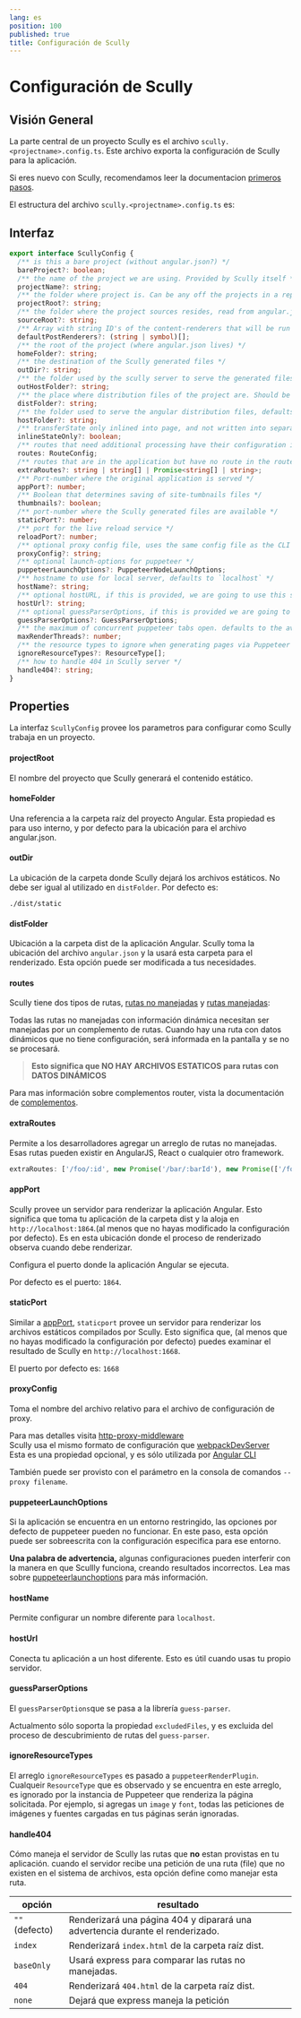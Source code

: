 ```yaml
---
lang: es
position: 100
published: true
title: Configuración de Scully
---
```


# Configuración de Scully

<div class="docs-link_table">
  <a class="view-in-repo" href="https://github.com/scullyio/scully/blob/main/libs/scully/src/lib/utils/interfacesandenums.ts"></a>
</div>

## Visión General

La parte central de un proyecto Scully es el archivo `scully.<projectname>.config.ts`. Este archivo exporta la configuración de Scully para la aplicación.

Si eres nuevo con Scully, recomendamos leer la documentacion [primeros pasos](docs/learn/getting-started/requirements).

El estructura del archivo `scully.<projectname>.config.ts` es:

## Interfaz

```typescript
export interface ScullyConfig {
  /** is this a bare project (without angular.json?) */
  bareProject?: boolean;
  /** the name of the project we are using. Provided by Scully itself */
  projectName?: string;
  /** the folder where project is. Can be any off the projects in a repo, read from angular.json */
  projectRoot?: string;
  /** the folder where the project sources resides, read from angular.json */
  sourceRoot?: string;
  /** Array with string ID's of the content-renderers that will be run on all routes */
  defaultPostRenderers?: (string | symbol)[];
  /** the root of the project (where angular.json lives) */
  homeFolder?: string;
  /** the destination of the Scully generated files */
  outDir?: string;
  /** the folder used by the scully server to serve the generated files. defaults to outDir */
  outHostFolder?: string;
  /** the place where distribution files of the project are. Should be a subfolder of dist. */
  distFolder?: string;
  /** the folder used to serve the angular distribution files, defaults to distFolder */
  hostFolder?: string;
  /** transferState only inlined into page, and not written into separate data.json */
  inlineStateOnly?: boolean;
  /** routes that need additional processing have their configuration in here */
  routes: RouteConfig;
  /** routes that are in the application but have no route in the router */
  extraRoutes?: string | string[] | Promise<string[] | string>;
  /** Port-number where the original application is served */
  appPort?: number;
  /** Boolean that determines saving of site-tumbnails files */
  thumbnails?: boolean;
  /** port-number where the Scully generated files are available */
  staticPort?: number;
  /** port for the live reload service */
  reloadPort?: number;
  /** optional proxy config file, uses the same config file as the CLI */
  proxyConfig?: string;
  /** optional launch-options for puppeteer */
  puppeteerLaunchOptions?: PuppeteerNodeLaunchOptions;
  /** hostname to use for local server, defaults to `localhost` */
  hostName?: string;
  /** optional hostURL, if this is provided, we are going to use this server instead of the build-in one. */
  hostUrl?: string;
  /** optional guessParserOptions, if this is provided we are going to pass those options to the guess parser. */
  guessParserOptions?: GuessParserOptions;
  /** the maximum of concurrent puppeteer tabs open. defaults to the available amounts of cores */
  maxRenderThreads?: number;
  /** the resource types to ignore when generating pages via Puppeteer */
  ignoreResourceTypes?: ResourceType[];
  /** how to handle 404 in Scully server */
  handle404?: string;
}
```

## Properties

La interfaz `ScullyConfig` provee los parametros para configurar como Scully trabaja en un proyecto.

#### projectRoot

El nombre del proyecto que Scully generará el contenido estático.

#### homeFolder

Una referencia a la carpeta raíz del proyecto Angular.
Esta propiedad es para uso interno, y por defecto para la ubicación para el archivo angular.json.

#### outDir

La ubicación de la carpeta donde Scully dejará los archivos estáticos.
No debe ser igual al utilizado en `distFolder`.
Por defecto es:

```
./dist/static
```

#### distFolder

Ubicación a la carpeta dist de la aplicación Angular.
Scully toma la ubicación del archivo `angular.json` y la usará esta carpeta para el renderizado.
Esta opción puede ser modificada a tus necesidades.

#### routes

Scully tiene dos tipos de rutas, [rutas no manejadas](/docs/concepts/unhandled-routes) y [rutas manejadas](/docs/concepts/handled-routes):

Todas las rutas no manejadas con información dinámica necesitan ser manejadas por un complemento de rutas. Cuando hay una ruta con datos dinámicos que no tiene configuración, será informada en la pantalla y se no se procesará.

> **Esto significa que NO HAY ARCHIVOS ESTATICOS para rutas con DATOS DINÁMICOS**

Para mas información sobre complementos router, vista la documentación de [complementos](/docs/Reference/plugins/overview).

#### extraRoutes

Permite a los desarrolladores agregar un arreglo de rutas no manejadas. Esas rutas pueden existir en AngularJS, React o cualquier otro framework.

```typescript
extraRoutes: ['/foo/:id', new Promise('/bar/:barId'), new Promise(['/foo/:fooId', '/bar/:id'])];
```

#### appPort

Scully provee un servidor para renderizar la aplicación Angular. Esto significa que toma tu aplicación de la carpeta dist y la aloja en `http://localhost:1864`.(al menos que no hayas modificado la configuración por defecto). Es en esta ubicación donde el proceso de renderizado observa cuando debe renderizar.

Configura el puerto donde la aplicación Angular se ejecuta.

Por defecto es el puerto: `1864`.

#### staticPort

Similar a [appPort](#appport-number), `staticport` provee un servidor para renderizar los archivos estáticos compilados por Scully. Esto significa que, (al menos que no hayas modificado la configuración por defecto) puedes examinar el resultado de Scully en `http://localhost:1668`.

El puerto por defecto es: `1668`

#### proxyConfig

Toma el nombre del archivo relativo para el archivo de configuración de proxy.

Para mas detalles visita [http-proxy-middleware](https://github.com/chimurai/http-proxy-middleware)  
Scully usa el mismo formato de configuración que [webpackDevServer](https://webpack.js.org/configuration/dev-server/#devserverproxy)  
Esta es una propiedad opcional, y es sólo utilizada por [Angular CLI](https://angular.io/guide/build#proxying-to-a-backend-server)

También puede ser provisto con el parámetro en la consola de comandos `--proxy filename`.

#### puppeteerLaunchOptions

Si la aplicación se encuentra en un entorno restringido, las opciones por defecto de puppeteer pueden no funcionar. En este paso, esta opción puede ser sobreescrita con la configuración especifica para ese entorno.

**Una palabra de advertencia,** algunas configuraciones pueden interferir con la manera en que Scullly funciona, creando resultados incorrectos.
Lea mas sobre [puppeteerlaunchoptions](https://pptr.dev/#?product=Puppeteer&version=v2.0.0&show=api-puppeteerlaunchoptions) para más información.

#### hostName

Permite configurar un nombre diferente para `localhost`.

#### hostUrl

Conecta tu aplicación a un host diferente. Esto es útil cuando usas tu propio servidor.

#### guessParserOptions

El `guessParserOptions`que se pasa a la librería `guess-parser`.

Actualmento sólo soporta la propiedad `excludedFiles`, y es excluida del proceso de descubrimiento de rutas del `guess-parser`.

#### ignoreResourceTypes

El arreglo `ignoreResourceTypes` es pasado a `puppeteerRenderPlugin`.  
Cualqueir `ResourceType` que es observado y se encuentra en este arreglo, es ignorado por la instancia de Puppeteer que renderiza la página solicitada.
Por ejemplo, si agregas un `image` y `font`, todas las peticiones de imágenes y fuentes cargadas en tus páginas serán ignoradas.

#### handle404

Cómo maneja el servidor de Scully las rutas que **no** estan provistas en tu aplicación.
cuando el servidor recibe una petición de una ruta (file) que no existen en el sistema de archivos, esta opción define como manejar esta ruta.

| opción         | resultado                                                                     |
| -------------- | ----------------------------------------------------------------------------- |
| `""` (defecto) | Renderizará una página 404 y diparará una advertencia durante el renderizado. |
| `index`        | Renderizará `index.html` de la carpeta raíz dist.                             |
| `baseOnly`     | Usará express para comparar las rutas no manejadas.                           |
| `404`          | Renderizará `404.html` de la carpeta raíz dist.                               |
| `none`         | Dejará que express maneja la petición                                         |
